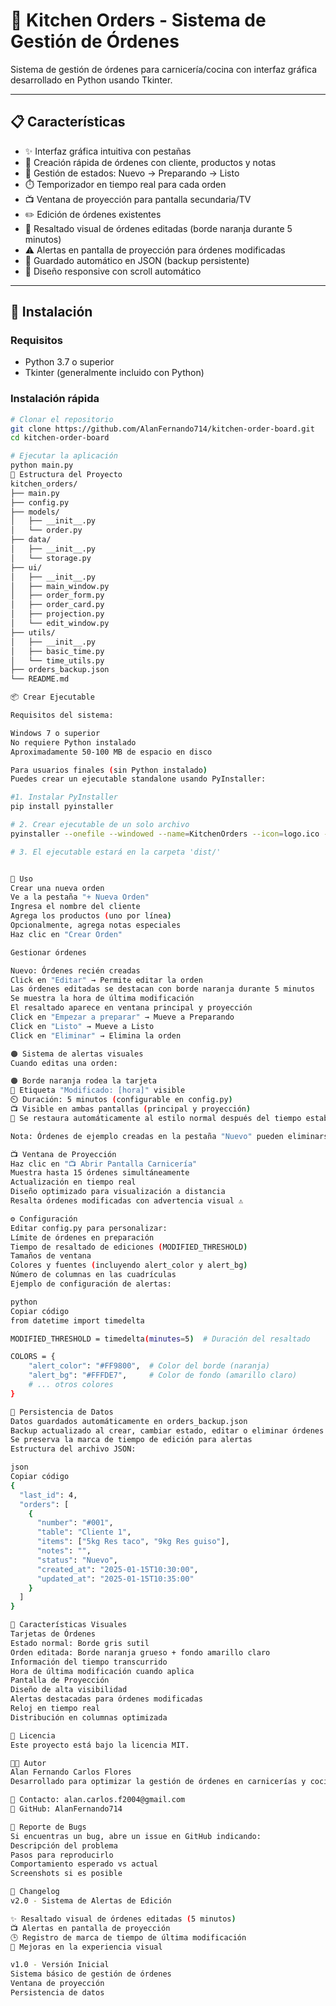 # 🍴 Kitchen Orders - Sistema de Gestión de Órdenes

Sistema de gestión de órdenes para carnicería/cocina con interfaz gráfica desarrollado en Python usando Tkinter.

---

## 📋 Características
- ✨ Interfaz gráfica intuitiva con pestañas
- 📝 Creación rápida de órdenes con cliente, productos y notas
- 🔄 Gestión de estados: Nuevo → Preparando → Listo
- ⏱️ Temporizador en tiempo real para cada orden
- 📺 Ventana de proyección para pantalla secundaria/TV
- ✏️ Edición de órdenes existentes
- 🔔 Resaltado visual de órdenes editadas (borde naranja durante 5 minutos)
- ⚠️ Alertas en pantalla de proyección para órdenes modificadas
- 💾 Guardado automático en JSON (backup persistente)
- 🎨 Diseño responsive con scroll automático

---

## 🚀 Instalación

### Requisitos
- Python 3.7 o superior
- Tkinter (generalmente incluido con Python)

### Instalación rápida
```bash
# Clonar el repositorio
git clone https://github.com/AlanFernando714/kitchen-order-board.git
cd kitchen-order-board

# Ejecutar la aplicación
python main.py
📁 Estructura del Proyecto
kitchen_orders/
├── main.py
├── config.py
├── models/
│   ├── __init__.py
│   └── order.py
├── data/
│   ├── __init__.py
│   └── storage.py
├── ui/
│   ├── __init__.py
│   ├── main_window.py
│   ├── order_form.py
│   ├── order_card.py
│   ├── projection.py
│   └── edit_window.py
├── utils/
│   ├── __init__.py
│   ├── basic_time.py
│   └── time_utils.py
├── orders_backup.json
└── README.md

📦 Crear Ejecutable

Requisitos del sistema:

Windows 7 o superior
No requiere Python instalado
Aproximadamente 50-100 MB de espacio en disco

Para usuarios finales (sin Python instalado)
Puedes crear un ejecutable standalone usando PyInstaller:

#1. Instalar PyInstaller
pip install pyinstaller

# 2. Crear ejecutable de un solo archivo
pyinstaller --onefile --windowed --name=KitchenOrders --icon=logo.ico --add-data "kitchen_orders;kitchen_orders" run.py

# 3. El ejecutable estará en la carpeta 'dist/'


🎯 Uso
Crear una nueva orden
Ve a la pestaña "+ Nueva Orden"
Ingresa el nombre del cliente
Agrega los productos (uno por línea)
Opcionalmente, agrega notas especiales
Haz clic en "Crear Orden"

Gestionar órdenes

Nuevo: Órdenes recién creadas
Click en "Editar" → Permite editar la orden
Las órdenes editadas se destacan con borde naranja durante 5 minutos
Se muestra la hora de última modificación
El resaltado aparece en ventana principal y proyección
Click en "Empezar a preparar" → Mueve a Preparando
Click en "Listo" → Mueve a Listo
Click en "Eliminar" → Elimina la orden

🟠 Sistema de alertas visuales
Cuando editas una orden:

🟠 Borde naranja rodea la tarjeta
📝 Etiqueta "Modificado: [hora]" visible
⏲️ Duración: 5 minutos (configurable en config.py)
📺 Visible en ambas pantallas (principal y proyección)
🔄 Se restaura automáticamente al estilo normal después del tiempo establecido

Nota: Órdenes de ejemplo creadas en la pestaña "Nuevo" pueden eliminarse editando storage.py.

📺 Ventana de Proyección
Haz clic en "📺 Abrir Pantalla Carnicería"
Muestra hasta 15 órdenes simultáneamente
Actualización en tiempo real
Diseño optimizado para visualización a distancia
Resalta órdenes modificadas con advertencia visual ⚠️

⚙️ Configuración
Editar config.py para personalizar:
Límite de órdenes en preparación
Tiempo de resaltado de ediciones (MODIFIED_THRESHOLD)
Tamaños de ventana
Colores y fuentes (incluyendo alert_color y alert_bg)
Número de columnas en las cuadrículas
Ejemplo de configuración de alertas:

python
Copiar código
from datetime import timedelta

MODIFIED_THRESHOLD = timedelta(minutes=5)  # Duración del resaltado

COLORS = {
    "alert_color": "#FF9800",  # Color del borde (naranja)
    "alert_bg": "#FFFDE7",     # Color de fondo (amarillo claro)
    # ... otros colores
}

💾 Persistencia de Datos
Datos guardados automáticamente en orders_backup.json
Backup actualizado al crear, cambiar estado, editar o eliminar órdenes
Se preserva la marca de tiempo de edición para alertas
Estructura del archivo JSON:

json
Copiar código
{
  "last_id": 4,
  "orders": [
    {
      "number": "#001",
      "table": "Cliente 1",
      "items": ["5kg Res taco", "9kg Res guiso"],
      "notes": "",
      "status": "Nuevo",
      "created_at": "2025-01-15T10:30:00",
      "updated_at": "2025-01-15T10:35:00"
    }
  ]
}

🎨 Características Visuales
Tarjetas de Órdenes
Estado normal: Borde gris sutil
Orden editada: Borde naranja grueso + fondo amarillo claro
Información del tiempo transcurrido
Hora de última modificación cuando aplica
Pantalla de Proyección
Diseño de alta visibilidad
Alertas destacadas para órdenes modificadas
Reloj en tiempo real
Distribución en columnas optimizada

📝 Licencia
Este proyecto está bajo la licencia MIT.

👨‍💻 Autor
Alan Fernando Carlos Flores
Desarrollado para optimizar la gestión de órdenes en carnicerías y cocinas.

📧 Contacto: alan.carlos.f2004@gmail.com
🔗 GitHub: AlanFernando714

🐛 Reporte de Bugs
Si encuentras un bug, abre un issue en GitHub indicando:
Descripción del problema
Pasos para reproducirlo
Comportamiento esperado vs actual
Screenshots si es posible

🔄 Changelog
v2.0 - Sistema de Alertas de Edición

✨ Resaltado visual de órdenes editadas (5 minutos)
📺 Alertas en pantalla de proyección
🕒 Registro de marca de tiempo de última modificación
🎨 Mejoras en la experiencia visual

v1.0 - Versión Inicial
Sistema básico de gestión de órdenes
Ventana de proyección
Persistencia de datos